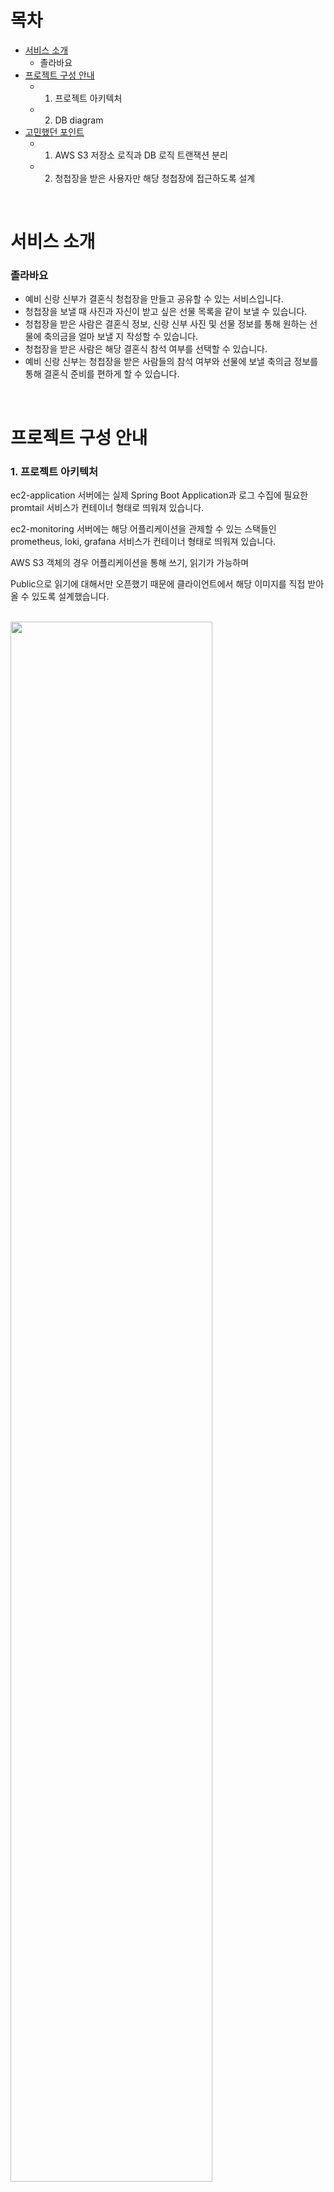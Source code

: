 # 목차
- [서비스 소개](#서비스-소개)
  * 졸라바요
- [프로젝트 구성 안내](#프로젝트-구성-안내)
  * 1. 프로젝트 아키텍처
  * 2. DB diagram
- [고민했던 포인트](#고민했던-포인트)
  * 1. AWS S3 저장소 로직과 DB 로직 트랜잭션 분리
  * 2. 청첩장을 받은 사용자만 해당 청첩장에 접근하도록 설계

<br>

# 서비스 소개
### 졸라바요
- 예비 신랑 신부가 결혼식 청첩장을 만들고 공유할 수 있는 서비스입니다.
- 청첩장을 보낼 때 사진과 자신이 받고 싶은 선물 목록을 같이 보낼 수 있습니다.
- 청첩장을 받은 사람은 결혼식 정보, 신랑 신부 사진 및 선물 정보를 통해 원하는 선물에 축의금을 얼마 보낼 지 작성할 수 있습니다.
- 청첩장을 받은 사람은 해당 결혼식 참석 여부를 선택할 수 있습니다.
- 예비 신랑 신부는 청첩장을 받은 사람들의 참석 여부와 선물에 보낼 축의금 정보를 통해 결혼식 준비를 편하게 할 수 있습니다.

<br>


# 프로젝트 구성 안내
  ### 1. 프로젝트 아키텍처

ec2-application 서버에는 실제 Spring Boot Application과 로그 수집에 필요한 promtail 서비스가 컨테이너 형태로 띄워져 있습니다.

ec2-monitoring 서버에는 해당 어플리케이션을 관제할 수 있는 스택들인 prometheus, loki, grafana 서비스가 컨테이너 형태로 띄워져 있습니다.

AWS S3 객체의 경우 어플리케이션을 통해 쓰기, 읽기가 가능하며

Public으로 읽기에 대해서만 오픈했기 때문에 클라이언트에서 해당 이미지를 직접 받아올 수 있도록 설계했습니다.

<br>
<centor><img src="https://github.com/Wedding-Registry/Back/assets/91299082/84da987e-e796-4c7f-8bcf-ddf561f62067.png" width="80%" height="80%">


  ### 2. DB diagram

users 테이블에서 자기 자신을 참조하도록 users_id와 parent_id를 둔 이유는

이후에 만약 신랑 신부가 전부 서비스에 가입을 한 경우 서로가 부부임을 확인하기 위해 설정하였습니다.

boards 테이블에 uuid_first, uuid_second 컬럼은 해당 예비 신랑, 신부의 게시판에 해당하는 청첩장을 전달할 때

단 하나의 값과 초대되지 않은 다른 신랑, 신부의 청첩장에 접근하는 것을 막기 위해 추가했습니다.


<br>
<centor><img src="https://github.com/Wedding-Registry/Back/assets/91299082/adcbf563-5e84-4608-afcf-628975cb8cd9.png" width="100%" height="100%">

<br>


# 고민했던 포인트
  <b>1. AWS S3 저장소 로직과 DB 로직 트랜잭션 분리</b>

<br>
갤러리 이미지를 삭제하고 저장할때 AWS S3를 이용해 이미지 파일을 저장하고 삭제하였는데 해당 로직에서 S3에 저장 후 DB에도 이미지 URL을 저장해야 하는 로직이 있었습니다.

이때 S3관련 로직에는 트랜잭션을 포함할 이유가 없었기 때문에 해당 부분과 DB 로직 부분의 트랜잭션을 분리하여 구현했습니다.

이때, DB에 저장하다 오류로 인해 롤백 되는 경우 S3에 저장한 이미지도 삭제하거나, 메모리에 따로 저장하여 하루에 한 번 배치를 돌면서 삭제하도록 구현했습니다.

해당 방법을 통해 S3 저장소와 DB의 저장 내용을 일치시킬 수 있었고 트랜잭션을 분리하여 DB 커넥션을 낭비하지 않도록 개발했습니다.

더욱 자세한 내용은 아래 블로그 글을 통해 확인할 수 있습니다.

<a href="https://jinmook.tistory.com/24" target="_blank">AWS S3 이미지 저장 및 삭제와 DB로직 트랜잭션 분리</a><br>


<br>
  <b>2. 청첩장을 받은 사용자만 해당 청첩장에 접근하도록 설계</b>
  
<br>
<br>
<b>[uuid를 통해 초대받은 청첩장만 접속하도록 구현]</b>
<br></br>

예비 신랑, 신부가 카카오톡이나 문자를 통해 청첩장을 전달하게 되면, 이때 처음에는 전달하는 청첩장의 도메인에 boards_id 값을 path parameter로 넣는것을 고민했습니다.

하지만 이럴 경우 사용자가 임의로 path parameter를 수정하여 접근하게 된다면 초대받지 않은 청첩장에도 접근할 수 있는 문제가 발생할 것으로 생각했습니다.

따라서 boards_id 보다는 랜덤 값인 uuid를 사용하고 정말 혹시 몰라서 uuid를 2개 사용하여 다른 청첩장에는 거의 접근하지 못하도록 만들었습니다.

<br>
<br>
<b>[http header에 특정 토큰 값을 추가하여 초대받은 사용자가 guests 테이블에 저장되어 있는지 확인]</b>
<br></br>

청첩장에서 사용자에게 요청이 오는 경우 매번 해당 사용자가 게스트 테이블에 저장되었는지 확인하기 보다는 저장되었다는 정보를 토큰값으로 전달하기로 했습니다.

따라서 청첩장에서 최초 요청이 있는 경우만 테이블에서 확인하고 이후에는 테이블에서 확인하지 않도록 구현할 수 있었습니다.

추가로 어떤 boards의 청첩장인지도 확인할 수 있도록 boards_id 값도 토큰에 추가했기 때문에 마찬가지로 DB 확인 없이 이후 로직을 처리할 수 있었습니다.

<br></br>























